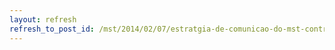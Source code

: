 ```yaml
---
layout: refresh
refresh_to_post_id: /mst/2014/02/07/estratgia-de-comunicao-do-mst-contribui-no-processo-organizativo
---
```

